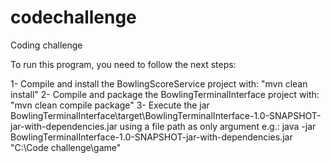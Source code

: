 # codechallenge
Coding challenge

To run this program, you need to follow the next steps:

1- Compile and install the BowlingScoreService project with: "mvn clean install"
2- Compile and package the BowlingTerminalInterface project with: "mvn clean compile package"
3- Execute the jar BowlingTerminalInterface\target\BowlingTerminalInterface-1.0-SNAPSHOT-jar-with-dependencies.jar using a file path as only argument
e.g.: java -jar BowlingTerminalInterface-1.0-SNAPSHOT-jar-with-dependencies.jar "C:\Code challenge\game"